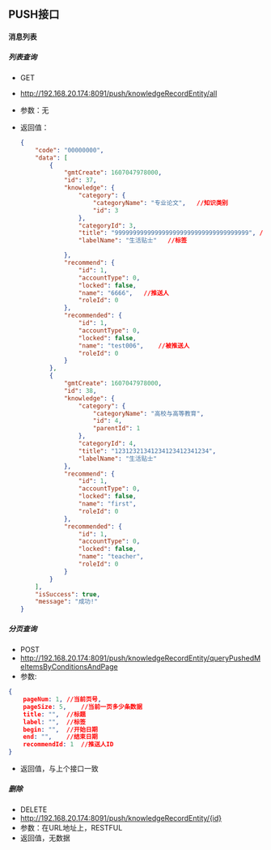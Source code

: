 ## PUSH接口

#### 消息列表

##### 列表查询

- GET

- http://192.168.20.174:8091/push/knowledgeRecordEntity/all

- 参数：无

- 返回值：

  ```json
  {
      "code": "00000000",
      "data": [
          {
              "gmtCreate": 1607047978000,
              "id": 37,
              "knowledge": {
                  "category": {
                      "categoryName": "专业论文",	//知识类别
                      "id": 3
                  },
                  "categoryId": 3,
                  "title": "9999999999999999999999999999999999999",	//标题
                  "labelName": "生活贴士"	//标签
  
              },
              "recommend": {
                  "id": 1,
                  "accountType": 0,
                  "locked": false,
                  "name": "6666",	//推送人
                  "roleId": 0
              },
              "recommended": {
                  "id": 1,
                  "accountType": 0,
                  "locked": false,
                  "name": "test006",	//被推送人
                  "roleId": 0
              }
          },
          {
              "gmtCreate": 1607047978000,
              "id": 38,
              "knowledge": {
                  "category": {
                      "categoryName": "高校与高等教育",
                      "id": 4,
                      "parentId": 1
                  },
                  "categoryId": 4,
                  "title": "12312321341234123412341234",
                  "labelName": "生活贴士"
              },
              "recommend": {
                  "id": 1,
                  "accountType": 0,
                  "locked": false,
                  "name": "first",
                  "roleId": 0
              },
              "recommended": {
                  "id": 1,
                  "accountType": 0,
                  "locked": false,
                  "name": "teacher",
                  "roleId": 0
              }
          }
      ],
      "isSuccess": true,
      "message": "成功!"
  }
  ```

  

##### 分页查询

- POST
- http://192.168.20.174:8091/push/knowledgeRecordEntity/queryPushedMeItemsByConditionsAndPage
- 参数:

```json
{
	pageNum: 1,	//当前页号,
    pageSize: 5,	//当前一页多少条数据
    title: "",	//标题
    label: "",	//标签
    begin: "",	//开始日期
    end: "",	//结束日期
    recommendId: 1	//推送人ID
}
```

- 返回值，与上个接口一致

##### 删除

- DELETE
- http://192.168.20.174:8091/push/knowledgeRecordEntity/{id}
- 参数：在URL地址上，RESTFUL
- 返回值，无数据
